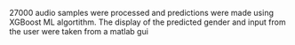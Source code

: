 27000 audio samples were processed and predictions were made using XGBoost ML algortithm. The display of the predicted gender and input from the user were taken from a matlab gui
